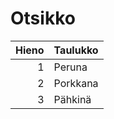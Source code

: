 # Otsikko
| Hieno | Taulukko |
|-----:|-----------|
|     1| Peruna    |
|     2| Porkkana  |
|     3| Pähkinä   |
